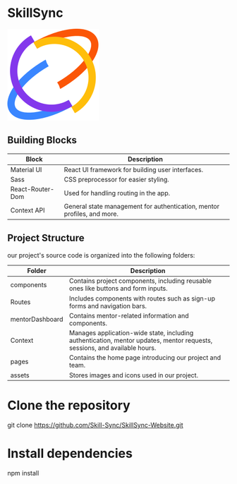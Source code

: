 # SkillSync

![SkillSync Team](./src/assets/Logo.svg)

## Building Blocks

| Block            | Description                                                             |
| ---------------- | ----------------------------------------------------------------------- |
| Material UI      | React UI framework for building user interfaces.                        |
| Sass             | CSS preprocessor for easier styling.                                    |
| React-Router-Dom | Used for handling routing in the app.                                   |
| Context API      | General state management for authentication, mentor profiles, and more. |

## Project Structure

our project's source code is organized into the following folders:

| Folder          | Description                                                                                                               |
| --------------- | ------------------------------------------------------------------------------------------------------------------------- |
| components      | Contains project components, including reusable ones like buttons and form inputs.                                        |
| Routes          | Includes components with routes such as sign-up forms and navigation bars.                                                |
| mentorDashboard | Contains mentor-related information and components.                                                                       |
| Context         | Manages application-wide state, including authentication, mentor updates, mentor requests, sessions, and available hours. |
| pages           | Contains the home page introducing our project and team.                                                                  |
| assets          | Stores images and icons used in our project.                                                                              |

# Clone the repository

git clone https://github.com/Skill-Sync/SkillSync-Website.git

# Install dependencies

npm install
